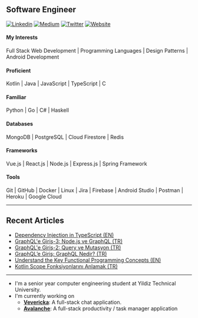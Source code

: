 ## Software Engineer
[![Linkedin](https://img.shields.io/badge/-mert--turkmenoglu-blue?style=flat-square&logo=Linkedin&logoColor=white&link=https://www.linkedin.com/in/mert-turkmenoglu/)](https://www.linkedin.com/in/mert-turkmenoglu/)
[![Medium](https://img.shields.io/badge/-@mertturkmenoglu-03a57a?style=flat-square&labelColor=03a57a&logo=Medium&link=https://medium.com/@mertturkmenoglu/)](https://medium.com/@mertturkmenoglu)
[![Twitter](https://img.shields.io/badge/-capreaee-blue?style=flat-square&labelColor=blue&logo=Twitter&link=https://twitter.com/capreaee/)](https://twitter.com/capreaee/)
[![Website](https://img.shields.io/badge/-Website-black?style=flat-square&labelColor=black&logo=Firefox&link=https://mertturkmenoglu.github.io/)](https://mertturkmenoglu.github.io/)
#### My Interests
Full Stack Web Development | Programming Languages | Design Patterns | Android Development
#### Proficient
Kotlin | Java | JavaScript | TypeScript | C
#### Familiar
Python | Go | C# | Haskell
#### Databases
MongoDB | PostgreSQL | Cloud Firestore | Redis
#### Frameworks
Vue.js | React.js | Node.js | Express.js | Spring Framework
#### Tools
Git | GitHub | Docker | Linux | Jira | Firebase | Android Studio | Postman | Heroku | Google Cloud
* * *
## Recent Articles
* [Dependency Injection in TypeScript (EN)](https://levelup.gitconnected.com/dependency-injection-in-typescript-2f66912d143c)
* [GraphQL'e Giriş-3: Node.js ve GraphQL (TR)](https://mertturkmenoglu.medium.com/graphql-giris-3-574ed5e2c98b)
* [GraphQL'e Giriş-2: Query ve Mutasyon (TR)](https://mertturkmenoglu.medium.com/graphql-giris-2-f3e3031f07f6)
* [GraphQL’e Giriş: GraphQL Nedir? (TR)](https://mertturkmenoglu.medium.com/graphql-giris-c75b7769250b)
* [Understand the Key Functional Programming Concepts (EN)](https://medium.com/swlh/understand-the-key-functional-programming-concepts-bca440f1bcd6)
* [Kotlin Scope Fonksiyonlarını Anlamak (TR)](https://medium.com/@mertturkmenoglu/kotlin-scope-fonksiyonlarini-anlamak-ac597cf1ae67)
* * *
* I'm a senior year computer engineering student at Yildiz Technical University.
* I'm currently working on
  * [**Vevericka**](https://github.com/mertturkmenoglu/vevericka-web-client): A full-stack chat application.
  * [**Avalanche**](https://gihub.com/mertturkmenoglu/avalanche): A full-stack productivity / task manager application
